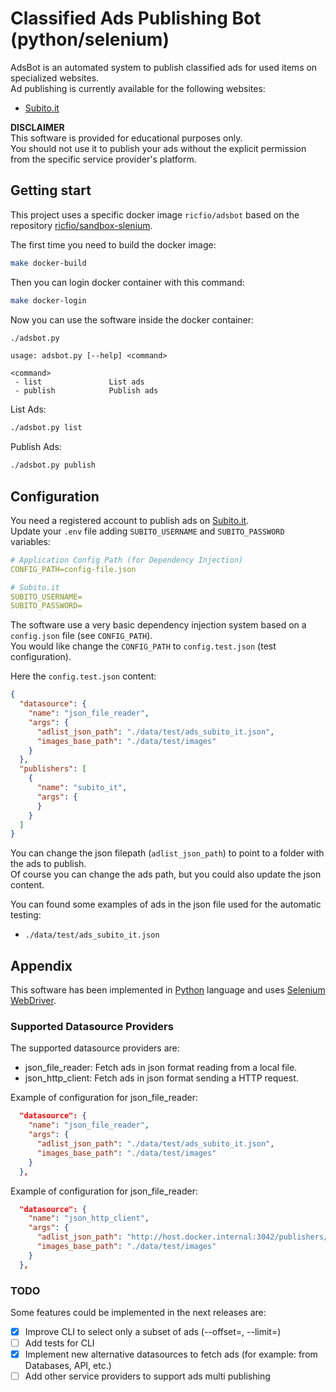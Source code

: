 # Classified Ads Publishing Bot (python/selenium)

AdsBot is an automated system to publish classified ads for used items on specialized websites.  
Ad publishing is currently available for the following websites:

- [Subito.it](https://www.subito.it)

**DISCLAIMER**  
This software is provided for educational purposes only.  
You should not use it to publish your ads without the explicit permission from the specific service provider's platform.

## Getting start

This project uses a specific docker image `ricfio/adsbot` based on the repository [ricfio/sandbox-slenium](https://github.com/ricfio/sandbox-selenium).  

The first time you need to build the docker image:  

```bash
make docker-build
```

Then you can login docker container with this command:  

```bash
make docker-login
```

Now you can use the software inside the docker container:

```bash
./adsbot.py
```

```console
usage: adsbot.py [--help] <command>

<command>
 - list               List ads
 - publish            Publish ads
```

List Ads:

```bash
./adsbot.py list
```

Publish Ads:

```bash
./adsbot.py publish
```

## Configuration

You need a registered account to publish ads on [Subito.it](https://www.subito.it).  
Update your `.env` file adding `SUBITO_USERNAME` and `SUBITO_PASSWORD` variables:  

```yaml
# Application Config Path (for Dependency Injection)
CONFIG_PATH=config-file.json

# Subito.it
SUBITO_USERNAME=
SUBITO_PASSWORD=
```

The software use a very basic dependency injection system based on a `config.json` file (see `CONFIG_PATH`).  
You would like change the `CONFIG_PATH` to `config.test.json` (test configuration).  

Here the `config.test.json` content:

```json
{
  "datasource": {
    "name": "json_file_reader",
    "args": {
      "adlist_json_path": "./data/test/ads_subito_it.json",
      "images_base_path": "./data/test/images"
    }
  },
  "publishers": [
    {
      "name": "subito_it",
      "args": {
      }
    }
  ]
}
```

You can change the json filepath (`adlist_json_path`) to point to a folder with the ads to publish.  
Of course you can change the ads path, but you could also update the json content.  

You can found some examples of ads in the json file used for the automatic testing:  

- `./data/test/ads_subito_it.json`

## Appendix

This software has been implemented in [Python](https://www.python.org/) language and uses [Selenium WebDriver](https://www.selenium.dev/documentation/webdriver/).

### Supported Datasource Providers

The supported datasource providers are:  

- json_file_reader: Fetch ads in json format reading from a local file.
- json_http_client: Fetch ads in json format sending a HTTP request.

Example of configuration for json_file_reader:

```json
  "datasource": {
    "name": "json_file_reader",
    "args": {
      "adlist_json_path": "./data/test/ads_subito_it.json",
      "images_base_path": "./data/test/images"
    }
  },
```

Example of configuration for json_file_reader:

```json
  "datasource": {
    "name": "json_http_client",
    "args": {
      "adlist_json_path": "http://host.docker.internal:3042/publishers/subito_it/ads",
      "images_base_path": "./data/test/images"
    }
  },
```

### TODO

Some features could be implemented in the next releases are:

- [X] Improve CLI to select only a subset of ads (--offset=, --limit=)
- [ ] Add tests for CLI
- [X] Implement new alternative datasources to fetch ads (for example: from Databases, API, etc.)
- [ ] Add other service providers to support ads multi publishing
